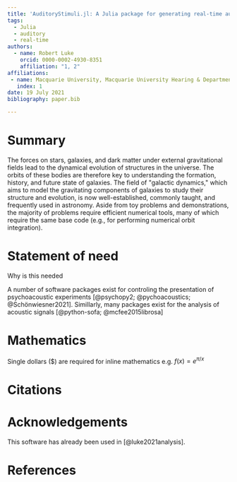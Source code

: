 ```yaml
---
title: 'AuditoryStimuli.jl: A Julia package for generating real-time auditory stimuli'
tags:
  - Julia
  - auditory
  - real-time
authors:
  - name: Robert Luke
    orcid: 0000-0002-4930-8351
    affiliation: "1, 2"
affiliations:
 - name: Macquarie University, Macquarie University Hearing & Department of Linguistics, Australian Hearing Hub, Sydney, New South Wales, Australia
   index: 1
date: 19 July 2021
bibliography: paper.bib

---
```


# Summary

The forces on stars, galaxies, and dark matter under external gravitational
fields lead to the dynamical evolution of structures in the universe. The orbits
of these bodies are therefore key to understanding the formation, history, and
future state of galaxies. The field of "galactic dynamics," which aims to model
the gravitating components of galaxies to study their structure and evolution,
is now well-established, commonly taught, and frequently used in astronomy.
Aside from toy problems and demonstrations, the majority of problems require
efficient numerical tools, many of which require the same base code (e.g., for
performing numerical orbit integration).


# Statement of need

Why is this needed

A number of software packages exist for controling the presentation of psychoacoustic experiments [@psychopy2; @pychoacoustics; @Schönwiesner2021].
Simillarly, many packages exist for the analysis of acoustic signals [@python-sofa; @mcfee2015librosa]


# Mathematics

Single dollars ($) are required for inline mathematics e.g. $f(x) = e^{\pi/x}$


# Citations



# Acknowledgements

This software has already been used in
[@luke2021analysis].

# References

